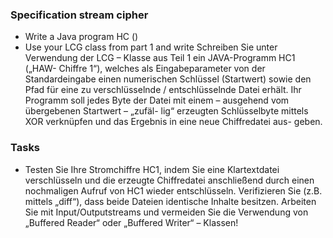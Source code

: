 ### Specification stream cipher

* Write a Java program HC ()
* Use your LCG class from part 1 and write
Schreiben Sie unter Verwendung der LCG – Klasse aus Teil 1 ein JAVA-Programm HC1 („HAW-
Chiffre 1“), welches als Eingabeparameter von der Standardeingabe einen numerischen Schlüssel
(Startwert) sowie den Pfad für eine zu verschlüsselnde / entschlüsselnde Datei erhält.
Ihr Programm soll jedes Byte der Datei mit einem – ausgehend vom übergebenen Startwert – „zufäl-
lig“ erzeugten Schlüsselbyte mittels XOR verknüpfen und das Ergebnis in eine neue Chiffredatei aus-
geben.

### Tasks

* Testen Sie Ihre Stromchiffre HC1, indem Sie eine Klartextdatei verschlüsseln und die erzeugte
Chiffredatei anschließend durch einen nochmaligen Aufruf von HC1 wieder entschlüsseln.
Verifizieren Sie (z.B. mittels „diff“), dass beide Dateien identische Inhalte besitzen.
Arbeiten Sie mit Input/Outputstreams und vermeiden Sie die Verwendung von „Buffered Reader“
oder „Buffered Writer“ – Klassen!
